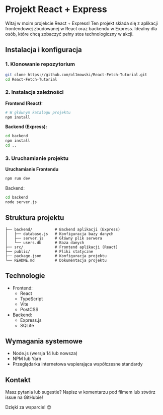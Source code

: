 # Projekt React + Express

Witaj w moim projekcie React + Express! Ten projekt składa się z aplikacji frontendowej zbudowanej w React oraz backendu w Express. Idealny dla osób, które chcą zobaczyć pełny stos technologiczny w akcji.

## Instalacja i konfiguracja

### 1. Klonowanie repozytorium

```bash
git clone https://github.com/ol1mowski/React-Fetch-Tutorial.git
cd React-Fetch-Tutorial
```

### 2. Instalacja zależności

**Frontend (React):**
```bash
# W głównym katalogu projektu
npm install
```

**Backend (Express):**
```bash
cd backend
npm install
cd ..
```

### 3. Uruchamianie projektu

**Uruchamianie Frontendu**
```bash
npm run dev
```

Backend:
```bash
cd backend
node server.js
```

## Struktura projektu

```
├── backend/          # Backend aplikacji (Express)
│   ├── database.js   # Konfiguracja bazy danych
│   ├── server.js     # Główny plik serwera
│   └── users.db      # Baza danych
├── src/              # Frontend aplikacji (React)
├── public/           # Pliki statyczne
├── package.json      # Konfiguracja projektu
└── README.md         # Dokumentacja projektu
```

## Technologie

- Frontend:
  - React
  - TypeScript
  - Vite
  - PostCSS
- Backend:
  - Express.js
  - SQLite

## Wymagania systemowe

- Node.js (wersja 14 lub nowsza)
- NPM lub Yarn
- Przeglądarka internetowa wspierająca współczesne standardy

## Kontakt

Masz pytania lub sugestie? Napisz w komentarzu pod filmem lub stwórz issue na GitHubie!

Dzięki za wsparcie! 😊
